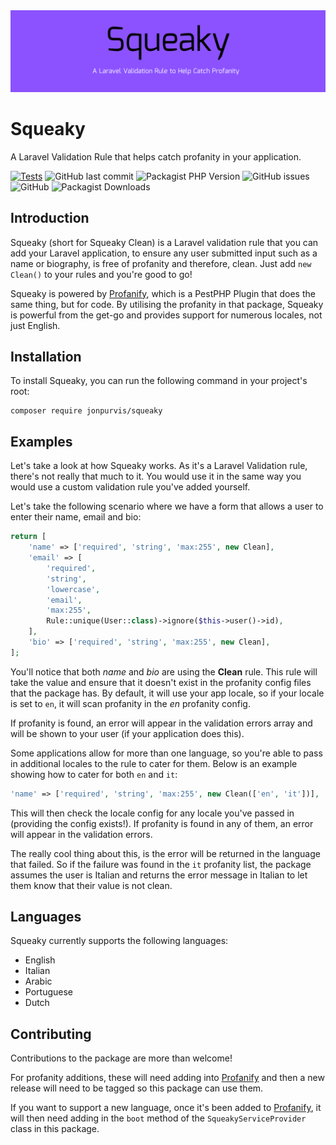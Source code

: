 <img src="art/banner.png">

# Squeaky
A Laravel Validation Rule that helps catch profanity in your application.

[![Tests](https://github.com/JonPurvis/squeaky/actions/workflows/tests.yml/badge.svg)](https://github.com/JonPurvis/squeaky/actions/workflows/tests.yml)
![GitHub last commit](https://img.shields.io/github/last-commit/jonpurvis/squeaky)
![Packagist PHP Version](https://img.shields.io/packagist/dependency-v/jonpurvis/squeaky/php)
![GitHub issues](https://img.shields.io/github/issues/jonpurvis/squeaky)
![GitHub](https://img.shields.io/github/license/jonpurvis/squeaky)
![Packagist Downloads](https://img.shields.io/packagist/dt/jonpurvis/squeaky)

## Introduction
Squeaky (short for Squeaky Clean) is a Laravel validation rule that you can add your Laravel application, to ensure any
user submitted input such as a name or biography, is free of profanity and therefore, clean. Just add `new Clean()` to
your rules and you're good to go!

Squeaky is powered by [Profanify](https://github.com/JonPurvis/profanify/), which is a PestPHP Plugin that
does the same thing, but for code. By utilising the profanity in that package, Squeaky is powerful from the get-go and
provides support for numerous locales, not just English.

## Installation

To install Squeaky, you can run the following command in your project's root:

```text
composer require jonpurvis/squeaky
```

## Examples

Let's take a look at how Squeaky works. As it's a Laravel Validation rule, there's not really that much to it. You 
would use it in the same way you would use a custom validation rule you've added yourself.

Let's take the following scenario where we have a form that allows a user to enter their name, email and bio:

```php
return [
    'name' => ['required', 'string', 'max:255', new Clean],
    'email' => [
        'required',
        'string',
        'lowercase',
        'email',
        'max:255',
        Rule::unique(User::class)->ignore($this->user()->id),
    ],
    'bio' => ['required', 'string', 'max:255', new Clean],
];
```

You'll notice that both _name_ and _bio_ are using the **Clean** rule. This rule will take the value and ensure that 
it doesn't exist in the profanity config files that the package has. By default, it will use your app locale, so if 
your locale is set to `en`, it will scan profanity in the _en_ profanity config.

If profanity is found, an error will appear in the validation errors array and will be shown to your user 
(if your application does this).

Some applications allow for more than one language, so you're able to pass in additional locales to the rule to cater 
for them. Below is an example showing how to cater for both `en` and `it`:

```php
'name' => ['required', 'string', 'max:255', new Clean(['en', 'it'])],
```

This will then check the locale config for any locale you've passed in (providing the config exists!). If profanity is 
found in any of them, an error will appear in the validation errors. 

The really cool thing about this, is the error will be returned in the language that failed. So if the failure was
found in the `it` profanity list, the package assumes the user is Italian and returns the error message in Italian to
let them know that their value is not clean. 

## Languages
Squeaky currently supports the following languages:

- English
- Italian
- Arabic
- Portuguese
- Dutch

## Contributing
Contributions to the package are more than welcome! 

For profanity additions, these will need adding into 
[Profanify](https://github.com/JonPurvis/profanify) and then a new release will need to be tagged so this package can 
use them. 

If you want to support a new language, once it's been added to [Profanify](https://github.com/JonPurvis/profanify), 
it will then need adding in the `boot` method of the `SqueakyServiceProvider` class in this package. 
